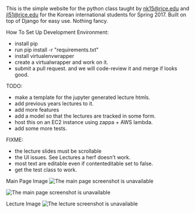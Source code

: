 This is the simple website for the python class taught by nk15@rice.edu and jl51@rice.edu for the Korean international
students for Spring 2017. Built on top of Django for easy use. Nothing fancy.

How To Set Up Development Environment:
- install pip
- run             pip install -r "requirements.txt"
- install virtualenvwrapper
- create a virtualwrapper and work on it.
- submit a pull request. and we will code-review it and merge if looks good.


TODO:
- make a template for the jupyter generated lecture htmls.
- add previous years lectures to it.
- add more features
- add a model so that the lectures are tracked in some form.
- host this on an EC2 instance using zappa + AWS lambda.
- add some more tests.

FIXME:
- the lecture slides must be scrollable
- the UI issues. See Lectures a herf doesn't work.
- most text are editable even if contenteditable set to false.
- get the test class to work.


Main Page Image
![The main page screenshot is unavailable](https://cloud.githubusercontent.com/assets/10087079/21211491/92b13fe2-c249-11e6-8748-45462600ff62.png)

![The main page screenshot is unavailable](https://cloud.githubusercontent.com/assets/10087079/21211497/9b537958-c249-11e6-901e-bd90b1c57995.png)


Lecture Image
![The lecture screenshot is unavailable](https://cloud.githubusercontent.com/assets/10087079/21213540/a4b34972-c25a-11e6-9d00-6d99e9bd945e.png)

